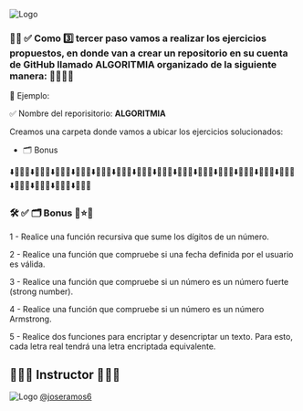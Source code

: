 
![Logo](https://yt3.googleusercontent.com/32hnlXfQnfCFH5IK4SsvCtRDb5A3tDsRdFUjsPPIXbyt5jCmL1ZWE6NEjM7OPEs2EdZTKqueAA=w1707-fcrop64=1,00005a57ffffa5a8-k-c0xffffffff-no-nd-rj)

### 🚨🔔 ✅ Como 3️⃣ tercer paso vamos a realizar los ejercicios propuestos, en donde van a crear un repositorio en su cuenta de GitHub llamado ALGORITMIA organizado de la siguiente manera: 👨🏻‍💻🚀

🌟 Ejemplo:

✅ Nombre del reporisitorio: **ALGORITMIA**

Creamos una carpeta donde vamos a ubicar los ejercicios solucionados:

- 🗂️ Bonus

⬇️👨🏻‍💻⬇️👨🏻‍💻⬇️👨🏻‍💻⬇️👨🏻‍💻⬇️👨🏻‍💻⬇️👨🏻‍💻⬇️👨🏻‍💻⬇️👨🏻‍💻⬇️👨🏻‍💻⬇️👨🏻‍💻⬇️👨🏻‍💻⬇️👨🏻‍💻⬇️👨🏻‍💻⬇️👨🏻‍💻⬇️👨🏻‍💻⬇️👨🏻‍💻⬇️👨🏻‍💻⬇️👨🏻‍💻

### 🛠 ✅ 🗂️ Bonus 🌟⭐️🌟

1 - Realice una función recursiva que sume los dígitos de un número.

2 - Realice una función que compruebe si una fecha definida por el usuario es válida.

3 - Realice una función que compruebe si un número es un número fuerte (strong number).

4 - Realice una función que compruebe si un número es un número Armstrong.

5 - Realice dos funciones para encriptar y desencriptar un texto. Para esto, cada letra real tendrá una letra encriptada equivalente.


## 👨🏻‍💻 Instructor 👨🏻‍💻

![Logo](https://avatars.githubusercontent.com/u/81438413?s=48&v=4) [@joseramos6](https://github.com/joseramos6)
